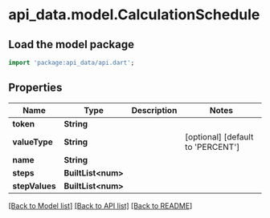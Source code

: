 # api_data.model.CalculationSchedule

## Load the model package
```dart
import 'package:api_data/api.dart';
```

## Properties
Name | Type | Description | Notes
------------ | ------------- | ------------- | -------------
**token** | **String** |  | 
**valueType** | **String** |  | [optional] [default to 'PERCENT']
**name** | **String** |  | 
**steps** | **BuiltList&lt;num&gt;** |  | 
**stepValues** | **BuiltList&lt;num&gt;** |  | 

[[Back to Model list]](../README.md#documentation-for-models) [[Back to API list]](../README.md#documentation-for-api-endpoints) [[Back to README]](../README.md)


